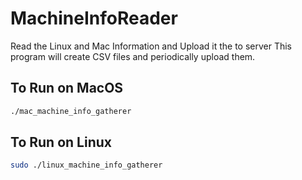 # MachineInfoReader

Read the Linux and Mac Information and Upload it the  to server
This program will create CSV files and periodically upload them.

## To Run on MacOS

```bash
./mac_machine_info_gatherer
```



## To Run on Linux

```bash
sudo ./linux_machine_info_gatherer
```
